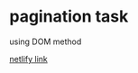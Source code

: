 <h1>pagination task</h1>
<p>using DOM method</p>
<a href="https://darling-frangipane-8c8a09.netlify.app/">netlify link</a>
